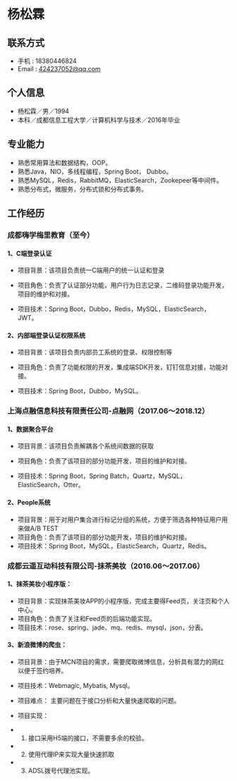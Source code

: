# 杨松霖

## 联系方式
- 手机 : 18380446824
- Email : 424237052@qq.com

## 个人信息
- 杨松霖／男／1994
- 本科／成都信息工程大学／计算机科学与技术／2016年毕业

## 专业能力
- 熟悉常用算法和数据结构，OOP。
- 熟悉Java，NIO，多线程编程，Spring Boot， Dubbo。
- 熟悉MySQL，Redis，RabbitMQ，ElasticSearch，Zookepeer等中间件。
- 熟悉分布式，微服务，分布式锁和分布式事务。

## 工作经历

### 成都嗨学梅里教育（至今）

#### 1、C端登录认证
- 项目背景：该项目负责统一C端用户的统一认证和登录

- 项目角色：负责了认证部分功能，用户行为日志记录，二维码登录功能开发，项目的维护和对接。

- 项目技术：Spring Boot，Dubbo，Redis，MySQL，ElasticSearch，JWT。

#### 2、内部端登录认证权限系统
- 项目背景：该项目负责内部员工系统的登录、权限控制等

- 项目角色：负责了功能权限的开发，集成端SDK开发，钉钉信息对接，功能对接。

- 项目技术：Spring Boot，Dubbo，MySQL。

### 上海点融信息科技有限责任公司-点融网（2017.06～2018.12）

#### 1、数据聚合平台
- 项目背景：该项目负责解耦各个系统间数据的获取

- 项目角色：负责了该项目的部分功能开发，项目的维护和对接。

- 项目技术：Spring Boot，Spring Batch，Quartz，MySQL，ElasticSearch，Otter。

#### 2、People系统

- 项目背景：用于对用户集合进行标记分组的系统，方便于筛选各种特征用户用来做A/B TEST
- 项目角色：负责了该项目的部分功能开发，项目的维护和对接。
- 项目技术：Spring Boot，MySQL，ElasticSearch，Quartz，Redis。

### 成都云遥互动科技有限公司-抹茶美妆（2016.06～2017.06）

#### 1、抹茶美妆小程序版：
- 项目背景：实现抹茶美妆APP的小程序版，完成主要得Feed页，关注页和个人中心。
- 项目角色：负责了关注和Feed页的后端功能实现。
- 项目技术：rose、spring、jade、mq、redis、mysql，json，分表。

#### 3、新浪微博的爬虫：
- 项目背景：由于MCN项目的需求，需要爬取微博信息，分析具有潜力的网红以便于签约培养。

- 项目技术：Webmagic, Mybatis, Mysql。

- 项目难点： 主要问题在于接口分析和大量快速爬取的问题。

- 项目实现：
- 1.  接口采用H5端的接口，不需要多余的校验。
- 2. 使用代理IP来实现大量快速抓取
- 3. ADSL拨号代理池实现。
